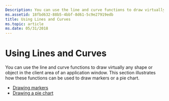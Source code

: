 ```yaml
---
Description: You can use the line and curve functions to draw virtually any shape or object in the client area of an application window. This section illustrates how these functions can be used to draw markers or a pie chart.
ms.assetid: 18fbd632-88b5-4bbf-8d61-5c9e27919edb
title: Using Lines and Curves
ms.topic: article
ms.date: 05/31/2018
---
```


# Using Lines and Curves

You can use the line and curve functions to draw virtually any shape or object in the client area of an application window. This section illustrates how these functions can be used to draw markers or a pie chart.

-   [Drawing markers](drawing-markers.md)
-   [Drawing a pie chart](drawing-a-pie-chart.md)

 

 



